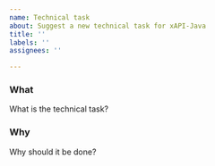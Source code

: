 ```yaml
---
name: Technical task
about: Suggest a new technical task for xAPI-Java
title: ''
labels: ''
assignees: ''

---
```


### What
What is the technical task?

### Why
Why should it be done?
